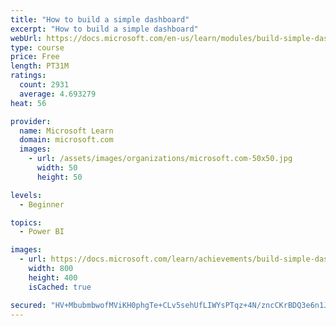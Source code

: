 ```yaml
---
title: "How to build a simple dashboard"
excerpt: "How to build a simple dashboard"
webUrl: https://docs.microsoft.com/en-us/learn/modules/build-simple-dashboard/
type: course
price: Free
length: PT31M
ratings:
  count: 2931
  average: 4.693279
heat: 56

provider:
  name: Microsoft Learn
  domain: microsoft.com
  images:
    - url: /assets/images/organizations/microsoft.com-50x50.jpg
      width: 50
      height: 50

levels:
  - Beginner

topics:
  - Power BI

images:
  - url: https://docs.microsoft.com/learn/achievements/build-simple-dashboard-social.png
    width: 800
    height: 400
    isCached: true

secured: "HV+MbubmbwofMViKH0phgTe+CLv5sehUfLIWYsPTqz+4N/zncCKrBDQ3e6n1JZVpIHguNC1y/w8UrUtdAUtfBhFEXxCqv3HfQHE0JpZFKIz4ehO9UiFy8jsJ17xRYL9YdvDQZoqvUnw9vK8qgZ2ubdYfzcfOPTeKtoHvZuVbxT9t+UtAMWLmDLrk9bDZJIOKtLfLuQGmq9o2Ew4G7mCW8PTxSwyINIMKzYyy6/skdSOfPurIGAI+Q/iXrJjslpw/tj53bakiOXW4hee+RtG1FfyKF20Sc5BGAYSONYYy164bRyatXASZdhQGiqBxrwfzMk//+QNcuoqzvOaTKIdBsP536bggRHDK0sMyjbZW17G/ZbMxarCEq9WdQP8PqkDEMvv5RPnHKY0iPkJmdrXuYsfAvSds2PqiGKz/5Cy+WN8=;ahM4sBabmTtKDjmb7A6ysw=="
---
```


